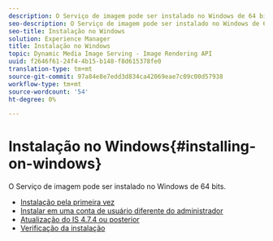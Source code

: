 ```yaml
---
description: O Serviço de imagem pode ser instalado no Windows de 64 bits.
seo-description: O Serviço de imagem pode ser instalado no Windows de 64 bits.
seo-title: Instalação no Windows
solution: Experience Manager
title: Instalação no Windows
topic: Dynamic Media Image Serving - Image Rendering API
uuid: f2646f61-24f4-4b15-b148-f8d615378fe0
translation-type: tm+mt
source-git-commit: 97a84e8e7edd3d834ca42069eae7c09c00d57938
workflow-type: tm+mt
source-wordcount: '54'
ht-degree: 0%

---
```



# Instalação no Windows{#installing-on-windows}

O Serviço de imagem pode ser instalado no Windows de 64 bits.

* [Instalação pela primeira vez](t-first-time-installation-win.md)
* [Instalar em uma conta de usuário diferente do administrador](t-diff-account-win.md)
* [Atualização do IS 4.7.4 ou posterior](t-update-win.md)
* [Verificação da instalação](t-verify-win.md)
